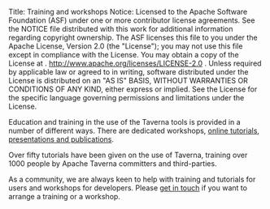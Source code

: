 Title:     Training and workshops
Notice:    Licensed to the Apache Software Foundation (ASF) under one
           or more contributor license agreements.  See the NOTICE file
           distributed with this work for additional information
           regarding copyright ownership.  The ASF licenses this file
           to you under the Apache License, Version 2.0 (the
           "License"); you may not use this file except in compliance
           with the License.  You may obtain a copy of the License at
           .
             http://www.apache.org/licenses/LICENSE-2.0
           .
           Unless required by applicable law or agreed to in writing,
           software distributed under the License is distributed on an
           "AS IS" BASIS, WITHOUT WARRANTIES OR CONDITIONS OF ANY
           KIND, either express or implied.  See the License for the
           specific language governing permissions and limitations
           under the License.

Education and training in the use of the Taverna tools is provided in a number of different ways.
There are dedicated workshops, [online tutorials](/documentation/tutorials), 
[presentations and publications](http://dev.mygrid.org.uk/wiki/display/about/Publications).

Over fifty tutorials have been given on the use of Taverna, training over 1000 people
by Apache Taverna committers and third-parties.

As a community, we are always keen to help with training and tutorials for 
users and workshops for developers. 
Please [get in touch](/community) if you want to arrange a training or a workshop.
